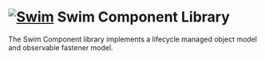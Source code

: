 # [![Swim](https://docs.swimos.org/readme/breach-marlin-blue-wide.svg)](https://www.swimos.org) Swim Component Library

The Swim Component library implements a lifecycle managed object model and
observable fastener model.
